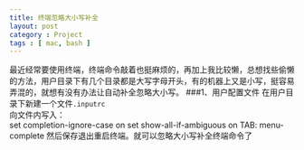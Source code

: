 ```yaml
---
title: 终端忽略大小写补全
layout: post
category : Project
tags : [ mac, bash ]
---
```

最近经常要使用终端，终端命令敲着也挺麻烦的，再加上我比较懒，总想找些偷懒的方法，用户目录下有几个目录都是大写字母开头，有的机器上又是小写，挺容易弄混的，就想有没有办法让自动补全忽略大小写。
###1、用户配置文件
在用户目录下新建一个文件`.inputrc`  
向文件内写入：  
	set completion-ignore-case on
	set show-all-if-ambiguous on
	TAB: menu-complete
然后保存退出重启终端。就可以忽略大小写补全终端命令了
